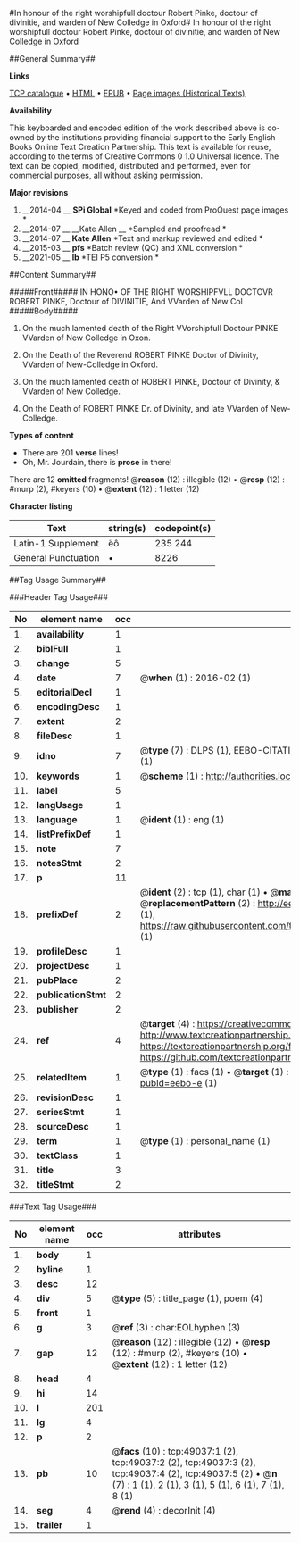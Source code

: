 #In honour of the right worshipfull doctour Robert Pinke, doctour of divinitie, and warden of New Colledge in Oxford#
In honour of the right worshipfull doctour Robert Pinke, doctour of divinitie, and warden of New Colledge in Oxford

##General Summary##

**Links**

[TCP catalogue](http://www.ota.ox.ac.uk/tcp/)  • 
[HTML](http://tei.it.ox.ac.uk/tcp/Texts-HTML/free/A45/A45838.html)  • 
[EPUB](http://tei.it.ox.ac.uk/tcp/Texts-EPUB/free/A45/A45838.epub) • 
[Page images (Historical Texts)](https://historicaltexts.jisc.ac.uk/eebo-11780664e)

**Availability**

This keyboarded and encoded edition of the work described above is co-owned by the
    institutions providing financial support to the Early English Books Online Text Creation
    Partnership. This text is available for reuse, according to the terms of  Creative Commons 0 1.0 Universal
    licence. The text can be copied, modified, distributed and performed, even for commercial
    purposes, all without asking permission.

**Major revisions**

1. __2014-04 __ __SPi Global__ *Keyed and coded from ProQuest page images *
1. __2014-07 __ __Kate Allen __ *Sampled and proofread *
1. __2014-07 __ __Kate Allen__ *Text and markup reviewed and edited *
1. __2015-03 __ __pfs__ *Batch review (QC) and XML conversion *
1. __2021-05 __ __lb__ *TEI P5 conversion *

##Content Summary##

#####Front#####
IN HONO• OF THE RIGHT WORSHIPFVLL DOCTOVR ROBERT PINKE, Doctour of DIVINITIE, And VVarden of New Col
#####Body#####

1. On the much lamented death of the Right VVorshipfull Doctour PINKE VVarden of New Colledge in Oxon.

1. On the Death of the Reverend ROBERT PINKE Doctor of Divinity, VVarden of New-Colledge in Oxford.

1. On the much lamented death of ROBERT PINKE, Doctour of Divinity, & VVarden of New Colledge.

1. On the Death of ROBERT PINKE Dr. of Divinity, and late VVarden of New-Colledge.

**Types of content**

  * There are 201 **verse** lines!
  * Oh, Mr. Jourdain, there is **prose** in there!

There are 12 **omitted** fragments! 
 @__reason__ (12) : illegible (12)  •  @__resp__ (12) : #murp (2), #keyers (10)  •  @__extent__ (12) : 1 letter (12)

**Character listing**


|Text|string(s)|codepoint(s)|
|---|---|---|
|Latin-1 Supplement|ëô|235 244|
|General Punctuation|•|8226|

##Tag Usage Summary##

###Header Tag Usage###

|No|element name|occ|attributes|
|---|---|---|---|
|1.|__availability__|1||
|2.|__biblFull__|1||
|3.|__change__|5||
|4.|__date__|7| @__when__ (1) : 2016-02 (1)|
|5.|__editorialDecl__|1||
|6.|__encodingDesc__|1||
|7.|__extent__|2||
|8.|__fileDesc__|1||
|9.|__idno__|7| @__type__ (7) : DLPS (1), EEBO-CITATION (1), VID (1), EEBO-PROQUEST (1), STC (2), OCLC (1)|
|10.|__keywords__|1| @__scheme__ (1) : http://authorities.loc.gov/ (1)|
|11.|__label__|5||
|12.|__langUsage__|1||
|13.|__language__|1| @__ident__ (1) : eng (1)|
|14.|__listPrefixDef__|1||
|15.|__note__|7||
|16.|__notesStmt__|2||
|17.|__p__|11||
|18.|__prefixDef__|2| @__ident__ (2) : tcp (1), char (1)  •  @__matchPattern__ (2) : ([0-9\-]+):([0-9IVX]+) (1), (.+) (1)  •  @__replacementPattern__ (2) : http://eebo.chadwyck.com/downloadtiff?vid=$1&page=$2 (1), https://raw.githubusercontent.com/textcreationpartnership/Texts/master/tcpchars.xml#$1 (1)|
|19.|__profileDesc__|1||
|20.|__projectDesc__|1||
|21.|__pubPlace__|2||
|22.|__publicationStmt__|2||
|23.|__publisher__|2||
|24.|__ref__|4| @__target__ (4) : https://creativecommons.org/publicdomain/zero/1.0/ (1), http://www.textcreationpartnership.org/docs/. (1), https://textcreationpartnership.org/faq/#faq05 (1), https://github.com/textcreationpartnership (1)|
|25.|__relatedItem__|1| @__type__ (1) : facs (1)  •  @__target__ (1) : https://data.historicaltexts.jisc.ac.uk/view?pubId=eebo-e (1)|
|26.|__revisionDesc__|1||
|27.|__seriesStmt__|1||
|28.|__sourceDesc__|1||
|29.|__term__|1| @__type__ (1) : personal_name (1)|
|30.|__textClass__|1||
|31.|__title__|3||
|32.|__titleStmt__|2||


###Text Tag Usage###

|No|element name|occ|attributes|
|---|---|---|---|
|1.|__body__|1||
|2.|__byline__|1||
|3.|__desc__|12||
|4.|__div__|5| @__type__ (5) : title_page (1), poem (4)|
|5.|__front__|1||
|6.|__g__|3| @__ref__ (3) : char:EOLhyphen (3)|
|7.|__gap__|12| @__reason__ (12) : illegible (12)  •  @__resp__ (12) : #murp (2), #keyers (10)  •  @__extent__ (12) : 1 letter (12)|
|8.|__head__|4||
|9.|__hi__|14||
|10.|__l__|201||
|11.|__lg__|4||
|12.|__p__|2||
|13.|__pb__|10| @__facs__ (10) : tcp:49037:1 (2), tcp:49037:2 (2), tcp:49037:3 (2), tcp:49037:4 (2), tcp:49037:5 (2)  •  @__n__ (7) : 1 (1), 2 (1), 3 (1), 5 (1), 6 (1), 7 (1), 8 (1)|
|14.|__seg__|4| @__rend__ (4) : decorInit (4)|
|15.|__trailer__|1||
